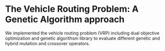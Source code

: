 # The Vehicle Routing Problem: A Genetic Algorithm approach
We implemented the vehicle routing problem (VRP) including dual objective optimization and genetic algorithsm library to evaluate different genetic and hybrid mutation and crossover operators.
